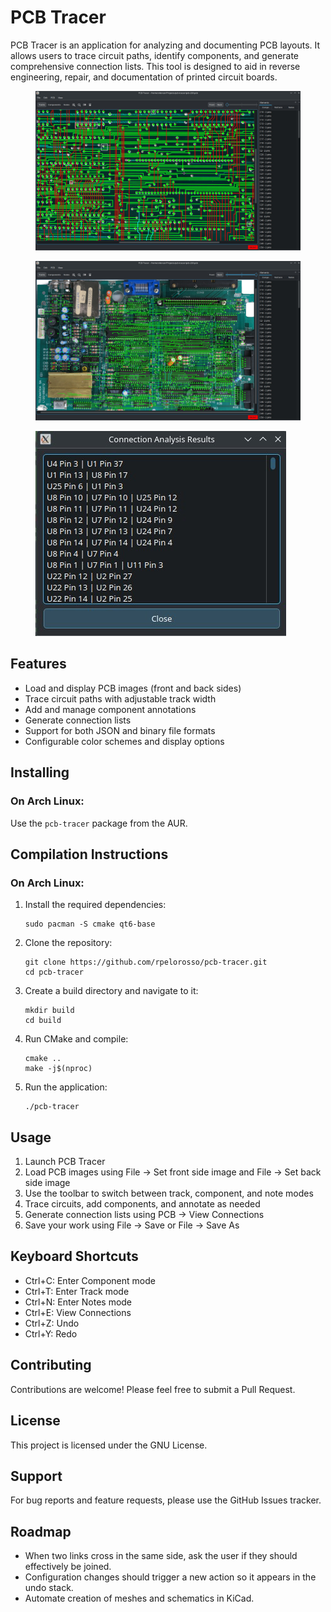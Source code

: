 # PCB Tracer

PCB Tracer is an application for analyzing and documenting PCB layouts. It allows users to trace circuit paths, identify components, and generate comprehensive connection lists. This tool is designed to aid in reverse engineering, repair, and documentation of printed circuit boards.

<figure>
  <img src="imgs/screen0.jpg" alt="PCB Tracer Screenshot">
</figure>
<figure>
  <img src="imgs/screen1.jpg" alt="PCB Tracer Screenshot">
</figure>  
<figure>
  <img src="imgs/screen4.jpg" alt="PCB Tracer Screenshot">
</figure>


## Features

- Load and display PCB images (front and back sides)
- Trace circuit paths with adjustable track width
- Add and manage component annotations
- Generate connection lists
- Support for both JSON and binary file formats
- Configurable color schemes and display options

## Installing

### On Arch Linux:

Use the `pcb-tracer` package from the AUR.

## Compilation Instructions

### On Arch Linux:

1. Install the required dependencies:
   ```
   sudo pacman -S cmake qt6-base
   ```
2. Clone the repository:
   ```
   git clone https://github.com/rpelorosso/pcb-tracer.git
   cd pcb-tracer
    ```
4. Create a build directory and navigate to it:
   ```
   mkdir build
   cd build
   ```
5. Run CMake and compile:
   ```
   cmake ..
   make -j$(nproc)
   ```
7. Run the application:
   ```
   ./pcb-tracer
   ```

## Usage

1. Launch PCB Tracer
2. Load PCB images using File -> Set front side image and File -> Set back side image
3. Use the toolbar to switch between track, component, and note modes
4. Trace circuits, add components, and annotate as needed
5. Generate connection lists using PCB -> View Connections
6. Save your work using File -> Save or File -> Save As


## Keyboard Shortcuts

- Ctrl+C: Enter Component mode
- Ctrl+T: Enter Track mode
- Ctrl+N: Enter Notes mode
- Ctrl+E: View Connections
- Ctrl+Z: Undo
- Ctrl+Y: Redo

## Contributing

Contributions are welcome! Please feel free to submit a Pull Request.

## License

This project is licensed under the GNU License.

## Support

For bug reports and feature requests, please use the GitHub Issues tracker.

## Roadmap

- When two links cross in the same side, ask the user if they should effectively be joined.
- Configuration changes should trigger a new action so it appears in the undo stack.
- Automate creation of meshes and schematics in KiCad.

